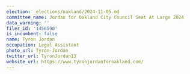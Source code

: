 ```yaml
---
election: _elections/oakland/2024-11-05.md
committee_name: Jordan for Oakland City Council Seat At Large 2024
data_warning: ''
filer_id: '1456590'
is_incumbent: false
name: Tyron Jordan
occupation: Legal Assistant
photo_url: Tyron-Jordan
twitter_url: TyronJordan13
website_url: https://www.tyronjordanforoakland.com/
---
```

